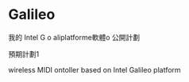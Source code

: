 Galileo
=======
我的 Intel G o aliplatforme軟體o 公開計劃


預期計劃1 

wireless MIDI  ontoller based on Intel Galileo platform
